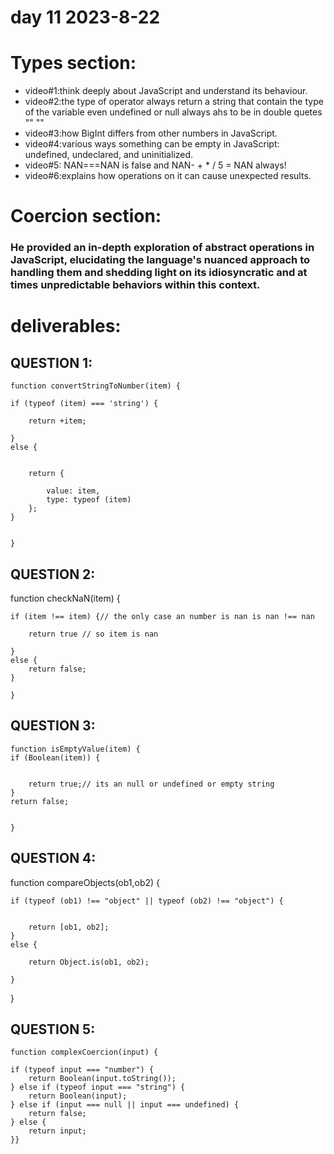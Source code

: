 # day 11  2023-8-22
# Types section:
- video#1:think deeply about JavaScript and understand its behaviour.
- video#2:the type of operator always return a string that contain the type of the variable even undefined or null always ahs to be in double quetes "" ""
- video#3:how BigInt differs from other numbers in JavaScript.
- video#4:various ways something can be empty in JavaScript: undefined, undeclared, and uninitialized.
- video#5: NAN===NAN is false and NAN- + * / 5 = NAN always!
- video#6:explains how operations on it can cause unexpected results.
# Coercion section:
### He provided an in-depth exploration of abstract operations in JavaScript, elucidating the language's nuanced approach to handling them and shedding light on its idiosyncratic and at times unpredictable behaviors within this context.



# deliverables:
## QUESTION 1:
    function convertStringToNumber(item) {

    if (typeof (item) === 'string') {

        return +item;

    }
    else {


        return {

            value: item,
            type: typeof (item)
        };
    }


    }
## QUESTION 2:
function checkNaN(item) {

    if (item !== item) {// the only case an number is nan is nan !== nan

        return true // so item is nan

    }
    else {
        return false;
    }

    }
## QUESTION 3:
    function isEmptyValue(item) {
    if (Boolean(item)) {


        return true;// its an null or undefined or empty string
    }
    return false;
    

    }
## QUESTION 4:
function compareObjects(ob1,ob2) {

    if (typeof (ob1) !== "object" || typeof (ob2) !== "object") {


        return [ob1, ob2];
    }
    else {

        return Object.is(ob1, ob2);

    }




}
## QUESTION 5:



    function complexCoercion(input) { 

    if (typeof input === "number") {
        return Boolean(input.toString());
    } else if (typeof input === "string") {
        return Boolean(input);
    } else if (input === null || input === undefined) {
        return false;
    } else {
        return input;
    }}


